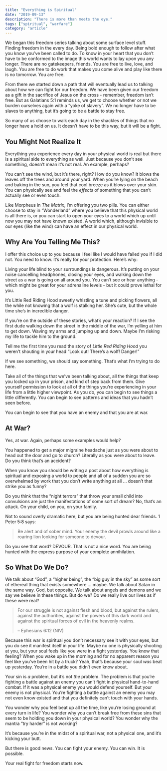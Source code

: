 ```yaml
---
title: "Everything is Spiritual"
date: "2019-09-13"
description: "There is more than meets the eye."
tags: ["spiritual", "warfare"]
category: "article"
---
```


We began this freedom series talking about some surface level stuff. Finding freedom in the every day. Being bold enough to follow after what you know you’ve been called to do. To know in your heart that you don’t have to be conformed to the image this world wants to lay upon you any longer. There are no gatekeepers, friends. You are free to live, love, and laugh. You are free to do work that makes you come alive and play like there is no tomorrow. You are free.

From there we started down a path that will eventually lead us to talking about how we can fight for our freedom. We have been given our freedom as a gift in the sacrifice of Jesus on the cross - remember, freedom isn’t free. But as Galatians 5:1 reminds us, we get to choose whether or not we burden ourselves again with a “yoke of slavery”. We no longer have to be slaves to anything, but it’s going to be a battle to stay free.

So many of us choose to walk each day in the shackles of things that no longer have a hold on us. It doesn’t have to be this way, but it will be a fight.

## You Might Not Realize It

Everything you experience every day in your physical world is real but there is a spiritual side to everything as well. Just because you don’t see something, doesn’t mean it’s not real. An example, perhaps?

You can’t see the wind, but it’s there, right? How do you know? It blows the leaves off the trees and around your yard. When you’re lying on the beach and baking in the sun, you feel that cool breeze as it blows over your skin. You can physically see and feel the _effects_ of something that you can’t actually see or even touch.

Like Morpheus in _The Matrix_, I’m offering you two pills. You can either choose to stay in “Wonderland” where you believe that this physical world is all there is, or you can start to open your eyes to a world which up until now you may not have known existed. A world which, although invisible to our eyes (like the wind) can have an effect in our physical world.

## Why Are You Telling Me This?

I offer this choice up to you because I feel like I would have failed you if I did not. You need to know. It’s really for your protection. Here’s why:

Living your life blind to your surroundings is dangerous. It’s putting on your noise cancelling headphones, closing your eyes, and walking down the street as a war is going on all around you. You can’t see or hear anything - which might be great for your adrenaline levels - but it could prove lethal for you.

It’s Little Red Riding Hood sweetly whistling a tune and picking flowers, all the while not knowing that a wolf is stalking her. She’s cute, but the whole time she’s in incredible danger.

If you’re on the outside of these stories, what’s your reaction? If I see the first dude walking down the street in the middle of the war, I’m yelling at him to get down. Waving my arms and jumping up and down. Maybe I’m risking my life to tackle him to the ground.

Tell me the first time you read the story of _Little Red Riding Hood_ you weren’t shouting in your head “Look out! There’s a wolf! Danger!”

If we see something, we should say something. That’s what I’m trying to do here.

Take all of the things that we’ve been talking about, all the things that keep you locked up in your prison, and kind of step back from them. Give yourself permission to look at all of the things you’re experiencing in your life from a little higher viewpoint. As you do, you can begin to see things a little differently. You can begin to see patterns and ideas that you hadn’t seen before.

You can begin to see that you have an enemy and that you are at war.

## At War?

Yes, at war. Again, perhaps some examples would help?

You happened to get a major migraine headache just as you were about to head out the door and go to church? Literally as you were about to leave. Do you think that’s an accident?

When you know you should be writing a post about how everything is spiritual and exposing a world to people and all of a sudden you are so overwhelmed by work that you don’t write anything at all … doesn’t that strike you as funny?

Do you think that the “night terrors” that throw your small child into convulsions are just the manifestations of some sort of dream? No, that’s an attack. On your child, on you, on your family.

Not to sound overly dramatic here, but you are being hunted dear friends. 1 Peter 5:8 says:

> Be alert and of sober mind. Your enemy the devil prowls around like a roaring lion looking for someone to devour.

Do you see that word? DEVOUR. That is not a nice word. You are being hunted with the express purpose of your complete annihilation.

## So What Do We Do?

We talk about “God”, a “higher being”, the “big guy in the sky” as some sort of ethereal thing that exists somewhere … maybe. We talk about Satan in the same way. God, but opposite. We talk about angels and demons and we say we believe in these things. But do we? Do we really live our lives as if these were real?

> For our struggle is not against flesh and blood, but against the rulers, against the authorities, against the powers of this dark world and against the spiritual forces of evil in the heavenly realms.
>
> – Ephesians 6:12 (NIV)

Because this war is spiritual you don’t necessary see it with your eyes, but you do see it manifest itself in your life. Maybe no one is physically shooting at you, but your soul feels like you were in a fight yesterday. You know that feeling? When you wake up in the morning and for no apparent reason you feel like you’ve been hit by a truck? Yeah, that’s because your soul _was_ beat up yesterday. You’re in a battle you didn’t even know about.

Your sin is _a_ problem, but it’s not _the_ problem. The problem is that you’re fighting a battle against an enemy you can’t fight in physical hand-to-hand combat. If it was a physical enemy you would defend yourself. But your enemy is not physical. You’re fighting a battle against an enemy you may not even know existed and that you definitely can’t touch with your hands.

You wonder why you feel beat up all the time, like you’re losing ground at every turn in life? You wonder why you can’t break free from these sins that seem to be holding you down in your physical world? You wonder why the mantra “try harder” is not working?

It’s because you’re in the midst of a spiritual war, not a physical one, and it’s kicking your butt.

But there is good news. You can fight your enemy. You can win. It is possible.

Your real fight for freedom starts now.
